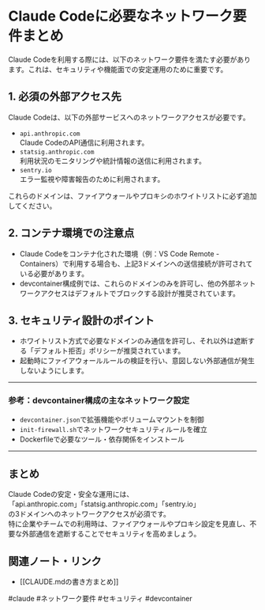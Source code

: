 # Claude Codeに必要なネットワーク要件まとめ

Claude Codeを利用する際には、以下のネットワーク要件を満たす必要があります。これは、セキュリティや機能面での安定運用のために重要です。

## 1. 必須の外部アクセス先

Claude Codeは、以下の外部サービスへのネットワークアクセスが必要です。

- `api.anthropic.com`  
  Claude CodeのAPI通信に利用されます。
- `statsig.anthropic.com`  
  利用状況のモニタリングや統計情報の送信に利用されます。
- `sentry.io`  
  エラー監視や障害報告のために利用されます。

これらのドメインは、ファイアウォールやプロキシのホワイトリストに必ず追加してください。

## 2. コンテナ環境での注意点

- Claude Codeをコンテナ化された環境（例：VS Code Remote - Containers）で利用する場合も、上記3ドメインへの送信接続が許可されている必要があります。
- devcontainer構成例では、これらのドメインのみを許可し、他の外部ネットワークアクセスはデフォルトでブロックする設計が推奨されています。

## 3. セキュリティ設計のポイント

- ホワイトリスト方式で必要なドメインのみ通信を許可し、それ以外は遮断する「デフォルト拒否」ポリシーが推奨されています。
- 起動時にファイアウォールルールの検証を行い、意図しない外部通信が発生しないようにします。

---

### 参考：devcontainer構成の主なネットワーク設定

- `devcontainer.json`で拡張機能やボリュームマウントを制御
- `init-firewall.sh`でネットワークセキュリティルールを確立
- Dockerfileで必要なツール・依存関係をインストール

---

## まとめ

Claude Codeの安定・安全な運用には、  
「api.anthropic.com」「statsig.anthropic.com」「sentry.io」  
の3ドメインへのネットワークアクセスが必須です。  
特に企業やチームでの利用時は、ファイアウォールやプロキシ設定を見直し、不要な外部通信を遮断することでセキュリティを高めましょう。

## 関連ノート・リンク
- [[CLAUDE.mdの書き方まとめ]]

#claude #ネットワーク要件 #セキュリティ #devcontainer
